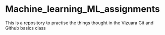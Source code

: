 # Machine_learning_ML_assignments
This is a repository to practise the things thought in the Vizuara Git and Github basics class
